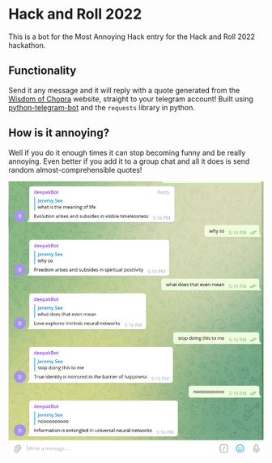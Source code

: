 # Hack and Roll 2022

This is a bot for the Most Annoying Hack entry for the Hack and Roll 2022 hackathon.

## Functionality

Send it any message and it will reply with a quote generated from the [Wisdom of Chopra](http://wisdomofchopra.com/) website, straight to your telegram account! Built using [python-telegram-bot](https://github.com/python-telegram-bot/python-telegram-bot) and the `requests` library in python.

## How is it annoying?

Well if you do it enough times it can stop becoming funny and be really annoying. Even better if you add it to a group chat and all it does is send random almost-comprehensible quotes!

![help](chat.PNG)